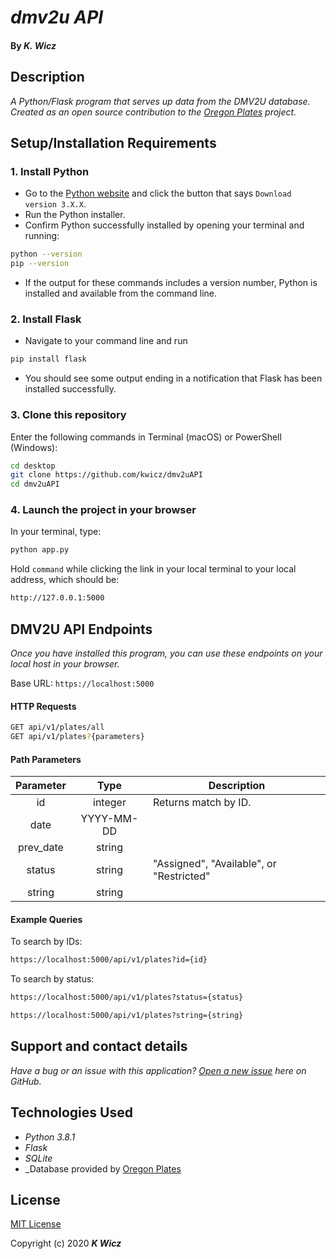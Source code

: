# _dmv2u API_

#### By _**K. Wicz**_


## Description

_A Python/Flask program that serves up data from the DMV2U database.  Created as an open source contribution to the [Oregon Plates](https://twitter.com/oregonplates) project._


## Setup/Installation Requirements

### 1.  Install Python
* Go to the [Python website](https://www.python.org/downloads/) and click the button that says `Download version 3.X.X`.
* Run the Python installer.
* Confirm Python successfully installed by opening your terminal and running:
```sh
python --version
pip --version
```
* If the output for these commands includes a version number, Python is installed and available from the command line.

### 2. Install Flask
* Navigate to your command line and run
```sh
pip install flask
```
* You should see some output ending in a notification that Flask has been installed successfully.

### 3. Clone this repository

Enter the following commands in Terminal (macOS) or PowerShell (Windows):
```sh
cd desktop
git clone https://github.com/kwicz/dmv2uAPI
cd dmv2uAPI
```

### 4. Launch the project in your browser
In your terminal, type:
```sh
python app.py 
```
Hold ```command``` while clicking the link in your local terminal to your local address, which should be:
```sh
http://127.0.0.1:5000
```


## DMV2U API Endpoints
_Once you have installed this program, you can use these endpoints on your local host in your browser._

Base URL: ```https://localhost:5000```

#### HTTP Requests
```sh
GET api/v1/plates/all
GET api/v1/plates?{parameters}
```
#### Path Parameters
| Parameter | Type | Description |
| :---: | :---: | --- |
| id | integer | Returns match by ID.
| date | YYYY-MM-DD |   |
| prev_date | string |  |
| status | string | "Assigned", "Available", or "Restricted"  |
| string | string |  |

#### Example Queries
To search by IDs:
```sh
https://localhost:5000/api/v1/plates?id={id}
```
To search by status:
```sh
https://localhost:5000/api/v1/plates?status={status}
```
```sh
https://localhost:5000/api/v1/plates?string={string}
```

## Support and contact details

_Have a bug or an issue with this application? [Open a new issue](https://github.com/kwicz/dmv2u/issues) here on GitHub._

## Technologies Used
* _Python 3.8.1_
* _Flask_
* _SQLite_
* _Database provided by [Oregon Plates](https://twitter.com/oregonplates)

## License

[MIT License](https://choosealicense.com/licenses/mit/)

Copyright (c) 2020 **_K Wicz_**